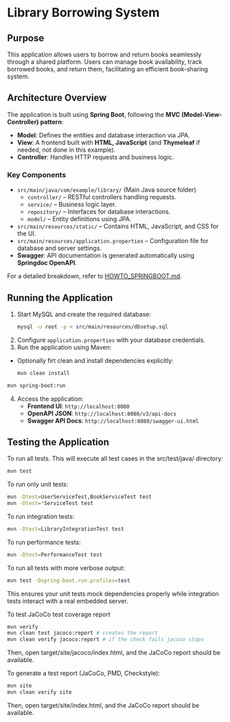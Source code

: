 # Library Borrowing System

## Purpose
This application allows users to borrow and return books seamlessly through a shared platform. Users can manage book availability, track borrowed books, and return them, facilitating an efficient book-sharing system.

## Architecture Overview
The application is built using **Spring Boot**, following the **MVC (Model-View-Controller) pattern**:
- **Model**: Defines the entities and database interaction via JPA.
- **View**: A frontend built with **HTML, JavaScript** (and **Thymeleaf** if needed, not done in this example).
- **Controller**: Handles HTTP requests and business logic.

### Key Components
- `src/main/java/com/example/library/` (Main Java source folder)
  - `controller/` – RESTful controllers handling requests.
  - `service/` – Business logic layer.
  - `repository/` – Interfaces for database interactions.
  - `model/` – Entity definitions using JPA.
- `src/main/resources/static/` – Contains HTML, JavaScript, and CSS for the UI.
- `src/main/resources/application.properties` – Configuration file for database and server settings.
- **Swagger**: API documentation is generated automatically using **Springdoc OpenAPI**.

For a detailed breakdown, refer to [HOWTO_SPRINGBOOT.md](HOWTO_SPRINGBOOT.md).

## Running the Application
1. Start MySQL and create the required database:
   ```sh
   mysql -u root -p < src/main/resources/dbsetup.sql
   ```
2. Configure `application.properties` with your database credentials.
3. Run the application using Maven:
  - Optionally firt clean and install dependencies explicitly:
    ```sh
    mvn clean install
    ```
   ```sh
   mvn spring-boot:run
   ```
4. Access the application:
   - **Frontend UI**: `http://localhost:8080`
   - **OpenAPI JSON**: `http://localhost:8080/v3/api-docs`
   - **Swagger API Docs**: `http://localhost:8080/swagger-ui.html`

## Testing the Application
To run all tests. This will execute all test cases in the src/test/java/ directory:
```sh
mvn test
```
To run only unit tests:
```sh
mvn -Dtest=UserServiceTest,BookServiceTest test
mvn -Dtest=*ServiceTest test
```
To run integration tests:
```sh
mvn -Dtest=LibraryIntegrationTest test
```

To run performance tests:
```sh
mvn -Dtest=PerformanceTest test
```

To run all tests with more verbose output:
```sh
mvn test -Dspring-boot.run.profiles=test
```
This ensures your unit tests mock dependencies properly while integration tests interact with a real embedded server.

To test JaCoCo test coverage report
```sh
mvn verify
mvn clean test jacoco:report # creates the report
mvn clean verify jacoco:report # if the check fails jacoco stops
```
Then, open target/site/jacoco/index.html, and the JaCoCo report should be available.

To generate a test report (JaCoCo, PMD, Checkstyle):
```sh
mvn site
mvn clean verify site
```
Then, open target/site/index.html, and the JaCoCo report should be available.
